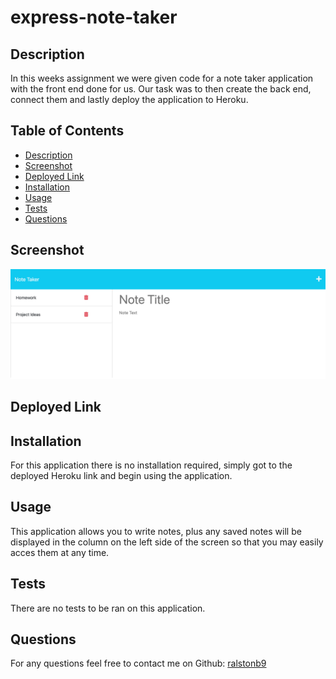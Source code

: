# express-note-taker

## Description

In this weeks assignment we were given code for a note taker application with the front end done for us. Our task was to then create the back end, connect them and lastly deploy the application to Heroku.

## Table of Contents
- [Description](#description)
- [Screenshot](#screenshot)
- [Deployed Link](#deployedlink)
- [Installation](#installation)
- [Usage](#usage)
- [Tests](#tests)
- [Questions](#questions)

## Screenshot

![Express Note Taker](/public/assets/images/express-note-taker.png)

## Deployed Link

## Installation

For this application there is no installation required, simply got to the deployed Heroku link and begin using the application.

## Usage

This application allows you to write notes, plus any saved notes will be displayed in the column on the left side of the screen so that you may easily acces them at any time.

## Tests

There are no tests to be ran on this application.

## Questions

For any questions feel free to contact me on Github: [ralstonb9](https://github.com/ralstonb9)